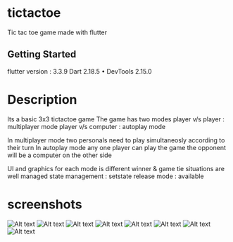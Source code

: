 # tictactoe

Tic tac toe game made with flutter

## Getting Started

flutter version : 3.3.9
Dart 2.18.5 • DevTools 2.15.0


# Description

Its a basic 3x3 tictactoe game
The game has two modes
player v/s player : multiplayer mode
player v/s computer : autoplay mode

In multiplayer mode two personals need to play simultaneosly according to their turn
In autoplay mode any one player can play the game the opponent will be a computer on the other side

UI and graphics for each mode is different
winner & game tie situations are well managed
state management : setstate
release mode : available

# screenshots
![Alt text](https://drive.google.com/uc?export=view&id=1JXJK_cqYdyaDFo1SEQYoHTKPPF6G2Hww)
![Alt text](https://drive.google.com/uc?export=view&id=1JWSNu5LB2UFfYbCXoXsDySMNcWHTcjcR)
![Alt text](https://drive.google.com/uc?export=view&id=1JTw_7gPBhkHS4gitpWR5aPai1H1g5HkO)
![Alt text](https://drive.google.com/uc?export=view&id=1JQ3KWTr_JKiytkk3sqStP-Y1yC75ni76)
![Alt text](https://drive.google.com/uc?export=view&id=1JKx38UyegAEvcb6htVMdvTTAs6bj9lQj)
![Alt text](https://drive.google.com/uc?export=view&id=1JNLt2csKv9Qsz26Ax_yzmWdTuzE3ogYz)
![Alt text](https://drive.google.com/uc?export=view&id=1JIXBlr-1ZpX1UHePHfZpuA2DHX7F0v_9)
![Alt text](https://drive.google.com/uc?export=view&id=1JFD2av15w4HdOJSstjH4IIqn2ZtYUpG9)



